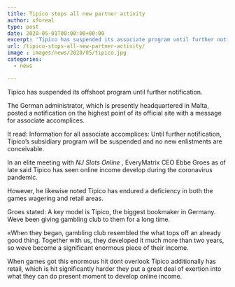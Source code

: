 ```yaml
---
title: Tipico stops all new partner activity
author: xforeal 
type: post
date: 2020-05-01T00:00:00+00:00
excerpt: 'Tipico has suspended its associate program until further notice '
url: /tipico-stops-all-new-partner-activity/
image : images/news/2020/05/tipico.jpg
categories:
  - news

---
```

Tipico has suspended its offshoot program until further notification. 

The German administrator, which is presently headquartered in Malta, posted a notification on the highest point of its official site with a message for associate accomplices. 

It read: Information for all associate accomplices: Until further notification, Tipico&#8217;s subsidiary program will be suspended and no new enlistments are conceivable. 

In an elite meeting with _NJ Slots Online_ , EveryMatrix CEO Ebbe Groes as of late said Tipico has seen online income develop during the coronavirus pandemic. 

However, he likewise noted Tipico has endured a deficiency in both the games wagering and retail areas. 

Groes stated: A key model is Tipico, the biggest bookmaker in Germany. Weve been giving gambling club to them for a long time. 

&#171;When they began, gambling club resembled the what tops off an already good thing. Together with us, they developed it much more than two years, so weve become a significant enormous piece of their income. 

When games got this enormous hit dont overlook Tipico additionally has retail, which is hit significantly harder they put a great deal of exertion into what they can do present moment to develop online income.